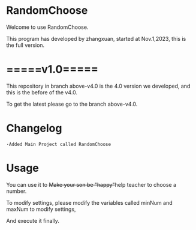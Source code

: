 # RandomChoose
Welcome to use RandomChoose.

This program has developed by zhangxuan, started at Nov.1,2023, this is the full version.

# =====v1.0=====

This repository in branch above-v4.0 is the 4.0 version we developed, and this is the before of the v4.0.

To get the latest please go to the branch above-v4.0.

# Changelog
    ·Added Main Project called RandomChoose
# Usage

You can use it to ~~Make your son be "happy"~~help teacher to choose a number.

To modify settings, please modify the variables called minNum and maxNum to modify settings,

And execute it finally.

